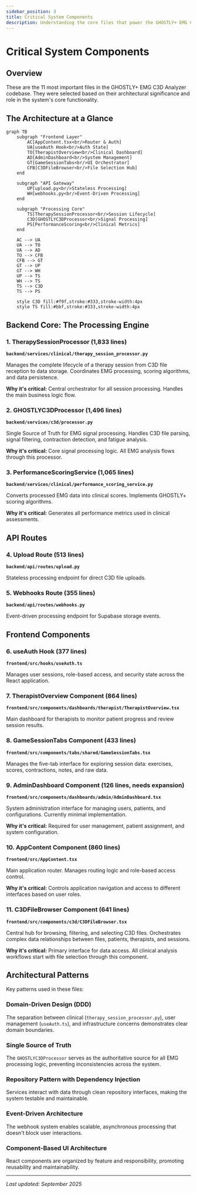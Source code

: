 ```yaml
---
sidebar_position: 3
title: Critical System Components
description: Understanding the core files that power the GHOSTLY+ EMG C3D Analyzer
---
```


# Critical System Components

## Overview

These are the 11 most important files in the GHOSTLY+ EMG C3D Analyzer codebase. They were selected based on their architectural significance and role in the system's core functionality.

## The Architecture at a Glance

```mermaid
graph TB
    subgraph "Frontend Layer"
        AC[AppContent.tsx<br/>Router & Auth]
        UA[useAuth Hook<br/>Auth State]
        TO[TherapistOverview<br/>Clinical Dashboard]
        AD[AdminDashboard<br/>System Management]
        GT[GameSessionTabs<br/>UI Orchestrator]
        CFB[C3DFileBrowser<br/>File Selection Hub]
    end
    
    subgraph "API Gateway"
        UP[upload.py<br/>Stateless Processing]
        WH[webhooks.py<br/>Event-Driven Processing]
    end
    
    subgraph "Processing Core"
        TS[TherapySessionProcessor<br/>Session Lifecycle]
        C3D[GHOSTLYC3DProcessor<br/>Signal Processing]
        PS[PerformanceScoring<br/>Clinical Metrics]
    end
    
    AC --> UA
    UA --> TO
    UA --> AD
    TO --> CFB
    CFB --> GT
    GT --> UP
    GT --> WH
    UP --> TS
    WH --> TS
    TS --> C3D
    TS --> PS
    
    style C3D fill:#f9f,stroke:#333,stroke-width:4px
    style TS fill:#bbf,stroke:#333,stroke-width:4px
```

## Backend Core: The Processing Engine

### 1. TherapySessionProcessor (1,833 lines)
**`backend/services/clinical/therapy_session_processor.py`**

Manages the complete lifecycle of a therapy session from C3D file reception to data storage. Coordinates EMG processing, scoring algorithms, and data persistence.

**Why it's critical:** Central orchestrator for all session processing. Handles the main business logic flow.

### 2. GHOSTLYC3DProcessor (1,496 lines)
**`backend/services/c3d/processor.py`**

Single Source of Truth for EMG signal processing. Handles C3D file parsing, signal filtering, contraction detection, and fatigue analysis.

**Why it's critical:** Core signal processing logic. All EMG analysis flows through this processor.

### 3. PerformanceScoringService (1,065 lines)
**`backend/services/clinical/performance_scoring_service.py`**

Converts processed EMG data into clinical scores. Implements GHOSTLY+ scoring algorithms.

**Why it's critical:** Generates all performance metrics used in clinical assessments.

## API Routes

### 4. Upload Route (513 lines)
**`backend/api/routes/upload.py`**

Stateless processing endpoint for direct C3D file uploads.

### 5. Webhooks Route (355 lines)
**`backend/api/routes/webhooks.py`**

Event-driven processing endpoint for Supabase storage events.

## Frontend Components

### 6. useAuth Hook (377 lines)
**`frontend/src/hooks/useAuth.ts`**

Manages user sessions, role-based access, and security state across the React application.

### 7. TherapistOverview Component (864 lines)
**`frontend/src/components/dashboards/therapist/TherapistOverview.tsx`**

Main dashboard for therapists to monitor patient progress and review session results.

### 8. GameSessionTabs Component (433 lines)
**`frontend/src/components/tabs/shared/GameSessionTabs.tsx`**

Manages the five-tab interface for exploring session data: exercises, scores, contractions, notes, and raw data.

### 9. AdminDashboard Component (126 lines, needs expansion)
**`frontend/src/components/dashboards/admin/AdminDashboard.tsx`**

System administration interface for managing users, patients, and configurations. Currently minimal implementation.

**Why it's critical:** Required for user management, patient assignment, and system configuration.

### 10. AppContent Component (860 lines)
**`frontend/src/AppContent.tsx`**

Main application router. Manages routing logic and role-based access control.

**Why it's critical:** Controls application navigation and access to different interfaces based on user roles.

### 11. C3DFileBrowser Component (641 lines)
**`frontend/src/components/c3d/C3DFileBrowser.tsx`**

Central hub for browsing, filtering, and selecting C3D files. Orchestrates complex data relationships between files, patients, therapists, and sessions.

**Why it's critical:** Primary interface for data access. All clinical analysis workflows start with file selection through this component.

## Architectural Patterns

Key patterns used in these files:

### Domain-Driven Design (DDD)
The separation between clinical (`therapy_session_processor.py`), user management (`useAuth.ts`), and infrastructure concerns demonstrates clear domain boundaries.

### Single Source of Truth
The `GHOSTLYC3DProcessor` serves as the authoritative source for all EMG processing logic, preventing inconsistencies across the system.

### Repository Pattern with Dependency Injection
Services interact with data through clean repository interfaces, making the system testable and maintainable.

### Event-Driven Architecture
The webhook system enables scalable, asynchronous processing that doesn't block user interactions.

### Component-Based UI Architecture
React components are organized by feature and responsibility, promoting reusability and maintainability.

---

*Last updated: September 2025*